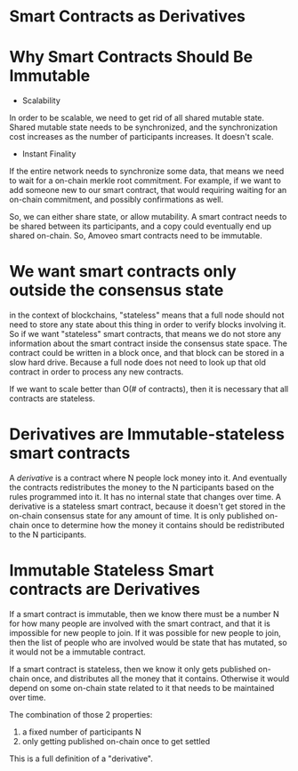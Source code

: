 Smart Contracts as Derivatives
==============


Why Smart Contracts Should Be Immutable
==============

* Scalability

In order to be scalable, we need to get rid of all shared mutable state. Shared mutable state needs to be synchronized, and the synchronization cost increases as the number of participants increases. It doesn't scale.

* Instant Finality

If the entire network needs to synchronize some data, that means we need to wait for a on-chain merkle root commitment. For example, if we want to add someone new to our smart contract, that would requiring waiting for an on-chain commitment, and possibly confirmations as well.

So, we can either share state, or allow mutability.
A smart contract needs to be shared between its participants, and a copy could eventually end up shared on-chain. So, Amoveo smart contracts need to be immutable.

We want smart contracts only outside the consensus state
==============

in the context of blockchains, "stateless" means that a full node should not need to store any state about this thing in order to verify blocks involving it.
So if we want "stateless" smart contracts, that means we do not store any information about the smart contract inside the consensus state space. The contract could be written in a block once, and that block can be stored in a slow hard drive. Because a full node does not need to look up that old contract in order to process any new contracts.

If we want to scale better than O(# of contracts), then it is necessary that all contracts are stateless.

Derivatives are Immutable-stateless smart contracts
==============

A _derivative_ is a contract where N people lock money into it. And eventually the contracts redistributes the money to the N participants based on the rules programmed into it. It has no internal state that changes over time. A derivative is a stateless smart contract, because it doesn't get stored in the on-chain consensus state for any amount of time. It is only published on-chain once to determine how the money it contains should be redistributed to the N participants.

Immutable Stateless Smart contracts are Derivatives
==============

If a smart contract is immutable, then we know there must be a number N for how many people are involved with the smart contract, and that it is impossible for new people to join.
If it was possible for new people to join, then the list of people who are involved would be state that has mutated, so it would not be a immutable contract.

If a smart contract is stateless, then we know it only gets published on-chain once, and distributes all the money that it contains. Otherwise it would depend on some on-chain state related to it that needs to be maintained over time.

The combination of those 2 properties:
1) a fixed number of participants N
2) only getting published on-chain once to get settled

This is a full definition of a "derivative".

